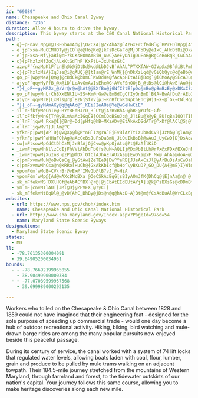 ```yaml
---
id: "69089"
name: Chesapeake and Ohio Canal Byway
distance: "236"
duration: Allow 4 hours to drive the byway.
description: This byway starts at the C&O Canal National Historical Park near Cumberland, Maryland and travels on state routes along the Potomac River through Maryland, West Virginia, and Washington, D.C. to end near Georgetown in D.C.
path:
  - q}~pFnav_Np@m@JBFGbAmAd@]\OZCXA|@ZxAhAz@`AzGxFrCfBdB`@`BPrFDlBp@|AfAhErGjArA`CjAxBr@bGtArAPfDCjDi@bBq@`Am@pBcBdAmAdAsBrFqNbAcDXoArGakAbAoN^kDh@{C`HwZhDmNfCcIxAsC~AwBzCoC`CoAvBs@jKgChDeAxOoHxCgArCk@rAGxCFVG~DbAxC|AtRnLtO`J|N`JjLnGlExA~Fh@zBExBYlCy@vGmDtRgL~CyAbc@oO`Dm@pMkA|OsB~Y}AfBOnBi@pGoCxA}@~BiB|AeBr@qAnD}JxAmCpByBxDqCxDsBnA_@zCSlLAfA_@^_@b@y@VqBh@gKGiDa@}DE{BDsB\qDhAuHXoD?sA]_ByD_E_AwAqD{IiEoIk@yBMsCT_C~HgZt@cCpFkMz@cBh@{A^mB?sEYmBmFmSi@mCSyBA_DNuCfBuJ`@kDJmCAaD[{CwAsFm@sCkCaKmBsIo@uBcA}Bq@_A{EsEiA{AcAyBcAyEU{B?_E|@}Un@uKTgCXwBdAaFfBmFnA_FNgAXiFh@wEh@uCp@qCxAaDl@y@fDgDhVcMhA_ArAwAhB_DhPob@n@yBdAyBnNi^tJyWzLuZbWop@|@oCjQid@`CwGn@wDPsDFgDdBoi@h@sOx@wMN}HKcM{Bea@uCot@NuMnAwPrAuM?gDMeCkAeGkA{BaLiSoUs`@k@kAi@mBYyAIeC?eBFu@T}AnBcIlHiXxAaGfRos@j@uAlAqBhDkChBg@rCSfHr@rCr@xKjDnEx@|Mr@jC@dBKtBa@jAg@rCyBvB_D`FsItAiBrB_BbDkA~@_Ax@aCDs@?qG_@eXOmFQuRMaDmDsm@_@iCy@}By@yAuAyA{Au@aCi@mBDcB^yEbCuBf@aEKaBSuA_@iAm@aB}AgO}SeHcJoAcAqM}GsAeAcAsAoAgD_@eCCeANoEhAgIlAeHrE}L^qBJ_BQaC_@sAmCoHu@kCYwAYaDE{DXaGf@_FX_B
  - e`jpFxsa~MuCEMHOTy@jEO`@e@Ho@Ko@]kFsDcGaFc@M}DFoDy@eIxC_AHcDtBi@DkAWsMlBuDx@k@GgGkByCi@sBQK@o@vAe@l@y@\[IeCgB}CsAaAy@eAkAiAgB{B_CqEaGmC{@cGqCiDqAaAMu@DeAf@}@Gk@_@wCoDIe@De@Zk@@y@Qm@}@c@qG}AwHiDcCgBs@[o@w@iAsByAgD_As@i@QmCYgCkAeAAoBj@]?cH}EiA_@mCa@gF{B{AkA_A_Am@gAYESDaBr@a@DOM}DcGuAaAqBe@aBGmAWgD{BeFsBsDmCuA}@u@YcIsAaD_CwEsC_D_DmBuAcDkAiCgBaCgAq@k@_AqAqEcOcAoAoBcDgGaGmBq@_CmAmDoAuC_BqCs@gGyDgDw@cEiCiBo@gBsAuDmBqKmBoCoBqDwBmBuAiBiB[SsCUsD}AoLsBi@WsAiBy@wBy@yC_@m@i@SsAJoBWkHoC}A}@qAeA}B}B}C_BmHkGcBuBoAkAgEyBiB_@]YyBgD}A_BeCaB}FqCcEeCi@o@}@mCh@qB\{@@y@Ke@}CaHm@eFG{C@mDD_Af@wBnBoFbCyCh@a@~NgFTk@~@aEdAeCNm@@y@C]y@eCkAuCaBaGk@mA{ImJmEwFaFaEESDSV]xCmAx@o@^oACu@k@mBmDeIOs@IuADkAbBsE~B}RBeAUsCY_As@g@sCs@cAc@_@m@m@aCQwAYcFEcEJoLAgEgCqNKmGNgJ^qBrCmI~B_NlBkHXaD^kCToA|@kChA{ErByC|@cAv@]`@EjCNlCv@d@wAb@e@zAm@`C[HW?U}@}@EyArBiG
  - e`jpFxsa~Mf\}aBl@cF?kCKsBOmAmBiH_AwC}AeEyDaIgDuEoBgBgCeBoBqB_CwCaAcCUaAyCkUOwBDeDh@}DrAsFn@qBx@_Bt@gAvBmBjAm@vEcA|CAfK`B|DlAl@VrBxAbCdAnBLfD_A|J_FdE{ChE{BrCiB|BcAnE}CvUcN|AkAtAcB|A}DPaD?uCKeBc@sFe@_ESgDBuCZeC~@qClAuBtAcAvb@yVlGeDhDm@|CQtMv@bDF|AGlDw@vL{EfDK`LpC|EtA`PrD`AP`FLfM~AxAArCWr@DzMxDn@Kh@Y^e@Xm@|Fkb@BsBYgC_HaXiA}Fu@wGeAaEgCsFmJwQiAmC{HoVsB{EeLqQcDwEu@yAo@aBm@}BUcC?aFXsCdAeEbAsBdBmBpJgGhNgInASpBFz@XbB~@bBdArCdAhA@nAYbAs@~RiQpDwE|FiLrCgEnBgAfBm@`BqAtAgBj@sBnAsGv@yBt@yAlC{CnAqB~@gC^qCEmAOgAy@yDo@_Es@wKk@gGmBmLYk@U[u@YcM}B_Bi@o@w@eAgC}@}A}AuBsFkGc@s@mDmDeAm@cBm@}G_@eJaC_BYwFiBiEcCmByAwCyC_@o@Ou@EyATkFHiESyAe@sAy@}Ao@o@gFmCmBcCkAy@kBa@eEEo@D{C~@_@@eBm@c@AiCZs@BoAYcBq@YDUL{@zAaDhAUXaAhDe@h@_@Ny@DsAe@eAgAO[OoADcB^}D?uCI_@A_FsAaLc@iBgAiBqAs@cAUgEgCu@KcERcC?sDMgDy@}HgDmCw@mX{EwBk@eCgAsS{J_RmJgDwAiBa@ub@sGcNgBsF_@gYeA}EPmDf@}FrAcBJ}BMmGw@mBGkC?}Kx@aA@sC[wDyAwBwAmGiF_AiA}EwGm@i@aAm@mRcJ}MaI}RsG}EeCgDgCeBgB{IkL}AaByAaA}RuKqLeIwCu@wNwB_AYoPaH_MgE}@k@aB_BqJiMqAmA_C_ByRmKoFuD{y@on@od@u`@}CaC_[aQuD_BcD{@wDsCy@_AYu@yI{Xc@yAC_AhBgLpIkm@~AgX\{Cr@_Ct@eBlBaC|D{DZe@b@eAn@oFNwBBsAI_EDm@lBmLFsAAy@IgAWkAm@mA{JuNo@oGOmCYk@]Ye@eAYaB[w@aBuBgH_GyCsAsBgB_DmAy@k@sAgBmE_KyD{FeFsIiBaCsBqAcJuEyAe@uI}@mBc@sJcDw@{@Oe@Gs@@q@Nk@RUdLgG~@YvLtDjGxD|FrB~@Rx@KfH{C`A_AVs@Ha@OyA_AyBaBcBsCgEyAaJAm@@g@XcA|@mAlBaBhBa@j@_@\e@Je@JeABsC^yCI_AQ_ACu@h@kDr@cMOgB}AkFKu@Ci@|@uB@w@Uq@_@c@qK{JqRkNyBiCQc@?g@xAuF{JsGaOaJwDkBaYcKaJ{DyFoDi]gXgHkFsDgBwH_CkIy@wJg@mBQ_Cm@cA_@s_@wSoLyHw@y@iAkBkBgF{AcDu@qA}B{CyB}ByAkAgFgCka@cO}FeBqLsCiFuByD}CcZs]cA{@}EwDaYcQiBk@iBUkD@cp@fCcAxAi@rAEdAJxA[PcCoLJo@b@cFrAoQt@}LlBuV~B{OfCwXn@aQd@gItKewArBaXt@}FlDyRx@mGzG}m@n@gEnAeGpG_W^kB~@_H~Ig`AjAcO`G_n@hAuGjAmFfAsD|BmGxCmGzGuLdDmFpLkT|Pe]rGgNhC_HlBaGrGe\lBuH~F{NhIuQfEyG|Wk^hSyY|DgGfGeLjFqL~BmEhDgH`DgGnCsEbWwZpAsApF_H`DoDzEaGzA}BrCsEp\cr@`DgFlGyHxB{Bp^o\lDiEfKgOtHyFx@a@r@Kt@j@rAr@~@VrAFdAGfCy@bAy@fGgHtPiUvCmEzAaE^}AfAcIPsHEwCHgCrByS~@sRC{A[gFe@_EmBoMiAsFcBaE{K{MiEsGa@aBAy@D}@lEkXvAoNrAiHJkA?y@Ki@kD}IgJcSsEkE}@uAsCeIKuA?eEz@mG`CoJZkCHaD^mvA_@cGcDgPOs@c@eAmIiM}JwNeAeAyEoHiDoB}AwDeBsDMk@[iRYmJYiVk@iOc@kWYmJR}OTsKpAehAk@sHkAkT}@aM
  - c}{pFhzlzMfZoCjALxKtGd^hP`KxFtL~JxUhQzGtC
  - azwpF`{nzMpKlFfLnEh@b@jDtDd@\d@LbDJvB`AhAL^PTXXfAW~GJVp@x@B`@iBtPmEtZq@zCqAdEc@b@yAHwAtCO~@i@x@}AdAiZbJ[Pm@r@o@b@}D`@kBd@WMOwEeA{G}AmE_@m@]KyWBc@OGSImAmAkY?qBDg@OkBXiCnAClBs@bC{CR@hClB^LTHXKrAD|HxBfFlANEReBXcERqAFuCH}@vDgNlEs\
  - c}{pFhzlzMiA}IqJse@i@qAUQ}@[tIsn@rE_WnM{{@nDkXzLqd@vGiQbQyc@d@eBb@wB^sLTmCNq@\{@hb@yi@zMwPzRyWl@g@b@MjAMxICxAM|@]nBgAdE_FvD{F|E{DfI{Fz@wD`@_@bDMnQUfGBhV[fFeAlCaAxFyDpGsGHWfJ}J`PmPtAdD^zCDjCt@jCbB^|FCvDMfBQve@}KtKC|SoCxQkBtM_AhBYnB_AlEaDlAeBbSeV|GyGfIoG|DyAjSkE|VsDpD{@lEkC|EsDl@Yn@mBhBcLNk@vFeKzJmZnPee@pOw[b@_@n@Q~CSjMUhJk@nOe@hAYfGsFzNiYrEkQbCmF~BsDvByBxA{@Hc@NmBb@uApGmNdCsEbDaF\Y|AyL`BcKr@yAbCgD^}A|Ak[dAuCbCkD`DiDrEyB~B}AxBaEfx@zMpXlDfRxArRz@pGhA
  - go_pF|wpyMeAjQm@j@cBdCk@bDmC`KwDdHe@fAcApHItAiBjBo@`@iCMoAy@SEcAJu@TYpEO^aEl@}GfCmFdF{FrHuAvC}@hCk@zBcDtPQdC@`Cm@d_@UlAErAOx@sAlAo@xHSdAKR_@J
  - ajyoF`qqyMyFfB_@x@iD`LeAvGmAvIsEhe@G~AVxFSnOOjB_@tBs@lCi@hAwE|Au@j@g@pBQX}FzCoC|BwCtEo@`B
  - "}{_oF~~gyMPJz_@zVr@r@x@hAt@jBXfBn@jGNfC?tE[pDc@zBo@pBmBzEy@xDKxC?zFn@vQMxEq@fLD`Bh@~DvGbV~@rE^rDN~Dh@dN?xCAdA]dCw@zCaBdDcCfCeBzBw@vAiAjC_@xAObDB~AJxB\\tB|@vCx@dB~ClItAbFh@pDPrBHtCm@|UAzDT~BfApE"
  - go_pF|wpyMnLrChBXxENtIU~SS~Km@rGw@zEmBdCgCfIyQnBmD`B{A~BwAfDu@rAEbIDzZt@vBVdBf@rFdCz@j@p@L^MbDcAbBi@fNbx@
  - ajyoF`qqyMrB|LxMls@r@`BzNjSfYv[pJ~KnBfCnKtNpChEnCjHjI~X~@`G\~CNlHq@hPLfHd@lGnAzFrAj@pDrBXj@Zt@CjEB`AJj@r@SjAgApB}CvFiMdCoKzDoXhAaMnBgWR{PnC}RhA_Th@uFVcGGyH_@eFeAwVE_ASg@rBoZTaBxD}OTWz@Mp@kB`DuG`LiQpIuI~F_F|T{OFSaBsJb@gBpDq@bAYPSh@eA^yCXu@HKbDA`@FpFe@rAFxBj@rADlE[lCk@dEwArBYnJiDpHgEzO_MpGgE`GqCbAcA`@cA^_@t@?`@JbEGdH_AlMgFb@}@~@}Gn@kBhA{@~IW~AJnK`EbLfClBRb@Sd@g@XwAP{DRs@bByAxBaDhAkCRkA`AYbA?pCVtBr@fCxB~Bz@fCHdBk@nQ{RzDaGpKmM|AgArFgC~CaA|AQnAj@xDxCdBbBrG`InAdA|GlDtAd@`ApApFpJzAhAnGtAtEfBbCvBtBfG`BfHh@x@dAKdAVfOnFxFdAdF~A`AjAr@fF\fA~GrDzDe@zBZpAHhCQpCPz@XnCDjCm@~CLbDg@pJWrL^zEr@tL^x@^d@j@Hf@RXd@d@TJtDDxDbB`@AnGyB~BQ^YRk@h@{Ct@yAbAsAzFgGfAmB~J{VhAyBtLqObEeDfEcCd@q@x@mDF_D{@iLEQ_@WEUEsBD_Gg@{IyEm]c@yDaA{LYsFAuGIqF
  - "}{_oF~~gyMAmAKy@q@qAAc@^_KEiJIeAOs@Ye@wGeHwCiE"
  - il`oFfkfyMeCnIe@~BYtBEdBJrD_B`Ct@jArBxBhA~@bB~@rDfC~GfE
  - il`oFfkfyMnG{Tf@yBLmAaAcIGqCB{CCmCQqBSuJc@_J]iBu@}@yB_BU[qBaIQO]TIbEWpAcA~CYf@ODy@e@^gAx@sDXkCTaENc`@OyZr@{FnAqDlAiBrDwI|CgGn@sBDg@Ek@lGqIxBeB\e@JgCR}@bQy]`JuV~D}LbC{IhCsKxBoKzE}XfDwRzCsKpEq^bD}ZnCsC\cE`L}z@nAmNEm@QQeDp@K`CUr@q@fFgMcDqHkCwGmCwGsBs\sr@a@{Bk@uG}@uP?uREkBY{CsAuFaO_i@iDcLs@cBcAcByAeB}T}PsAoAmEiDuBkBy@aAcBkDo@{Bi@gCSoBEiB?mCN_Cn@aEx@iCdNg_@bBsGZuDB_BKyC]sDuAmHSgDRkE^aBtA{C~@kA~Z{WxAgAxCaBl{@eX~LeE~yAsd@rRyFnSmDdAYtBaA~BiBbCmCfDcG|LgWxAiCXE|CtB~A|ArDlEpChEbHtN|@|AnCrD`DzC|EpChA`@xDdA`HrArAf@bD~BhAxATg@Fo@`@a^~@uUC{Be@}E_@uAiCyHy@uDUgCGyBFgF~Beq@lBetATyDj@{E`FiXrAmEdJiRrEyFn@eA`KuSbBuBpF_Dz@u@zFwGtAcCrN}_@fDyGnB_FtQij@EmAcCoNc@yAi@s@q@q@}DeB{@k@sGoG`BuBtA_C~@eCbA{E~@}BjKcThDiL|DsK|FaKr@uCfAiGdD}JtBoFzAyBzOkSrC_BrR_J|FaCzImBbCkAdA{@~KqLtB{An_@qUlk@k]rFwC
  - o`lnF`jqwM_Fxa@I|@Br@~Dd[pHfg@hB~MXzADv@EtAkAxDSdATr@^xDf@lACl@Sj@?`@n@hC
  - o`lnF`jqwMvT}J|Am@^C
  - yfknFp|pwMjAP`Dj@v@Xp@l@R^nB`Iz@rA`EjEvBlAzTtIzUbKdCvB|JzNb@`@lAm@xNsKdVkRh[}Ul~@gs@j[wVdCkC`B_ChAB`Ef@`KxDdBjAdEtEtBp@v_@`GhZfDdCj@fJnD^D`Zo@~OeDxAe@xNiLjO?nQtEg@~D
  - yfknFp|pwM^aHHuFO}Ag@aAcCeBsJuFsDaBmU_JiOuIkBsB}@wAuJ_UyCwD}D}DsAoAiCcBcAcAy@eAsGiMcAmAu@g@kFgCcGqAcC_@kKyDe@YsA_BmKiPqDiFgFeFkLoKeGyD
  - cw|mFtsowMpCdCtDhCzMjJrBfAjQjCvw@pKpOjAtc@?t@EzA]lKiD
  - _iwmFtvpwMhNl\zCdIjFhVVtAbDd^bGfs@uH~AQLIj@Dx@bBtLh@rFx@xFDx@EXeJnMcCzDeGxKw@`Bvk@te@nJdItDxDhCzClBrCn@`Bv@pDNzAThAgFhDyRxH{FlCmHtC_EtBwBtAiEl@y@X}A|@uErHiGbIoDlCcBv@cAlAsBzFoD`MjDzFv@fBwEdLyDfIwSr`@uCzM}DtL_MbU_@^qZ`NiAEoBm@aAw@kAk@wAAqRhDwBp@_CJqEp@_D|@oCjBkCrAuRxE_AJcA_@gQgLoBs@_EYy@VIzCSfl@e@hCc@hE[`Ai@DsE_@qBWkCy@wAEgGYwImAwEqAcAs@k@s@iBsDcT{p@gFqPI_CZeCfDcNh@aDXqDXiI~@sKBaDImBmAsI}AiO}AcSWsGI{FBiRE_CDaD~@kK|AiIhCaHbDyKr@sCd@}CPwBFaC?i^J{E`@{Gn@mEvD}P~BsOj@gC|CiIrUyq@dJwUdAgBpZ}a@vAcChAkD`@_CXeDn@qKRkEd@qQbCsk@PsA
  - _iwmFtvpwMjXuInB_@zPq@fDX`OfClAJhAErAUxAs@|EwD\a@xF_Mx@_AhAa@doA~@xEe@bQfAjA?fASc@wQ?gCBqC^gH?gDSqB{@iEWyBEaCNiC
  - c|pmFxvmwMuk@oBwQsCq_@yGtAw[ZeTEeD|Dw^^eRB{JJeAxCsJl@yArBuDsAsCwDaLcRar@cGwSiAsCsD{Eu@kASk@OsAVmDVeArC{HRq@@gBgMet@s@yAo@]cBYuc@eDsh@iLcBy@{B_CoH}JcAeAo`@Le@DOsAMgQOSk@dEa@lAq@rAa|@dgAsBz@o@Jw\dC}Bd@cF`CeHtDaNrLoAe@iASyMg@iA@mVlBkPvBmCJ}L@}@W]SsFwFgBkAeA]}GgAiJkBqBOqDEiZLaBMoAe@kE_CyEgEoDaBs@w@iB{DeK{QiBgEyC_IwKyQuEqFcCmDsF}Ou@yA}AeBwFyDoEgFpAa@|@C|KxAvBEpFyAzLe@|LhD\@x@MbC_AxBc@zSa@\RH\?bKTb@t_@Il@H`Ax@^BpFg@HM?{BNqCRe@ZM|EQlBYvAe@rGuD~A~B|E`FzJrFh@`@hA~Ax@XfDQhCg@rAe@rCkBtAo@pAk@dASvBEdGk@fH~AFYjB{EHk@_@aRD[LYxAsATe@fIc[lB_G`NsZzDoJ?w@MgAmCiSC}AvDy_@`@mBzDcM\wA?m@_@oFi@}DmO_Z
  - c|pmFxvmwMhCsa@h@kRRo[HuCh@{GxAkKbIcf@bHo^\yBXuD?_GQ_DU{A{@mE}I}Wi@yB[qDGmABuBNmBfDcYt@uI`E}x@~Ci`@D{MD{EHmAh@}C^iAnEkJ
  - ypomFdm`wMdB~CV\rBr@vEx@`IMvGb@lB?vJ_@~HiA
  - ypomFdm`wMp@{Ad@wAXcBNcBXa_@OeCSkAcBgG[sBIyAOmJfK{DhCg@jE]nAa@n@_@|@{@x@qAdAaDvH{k@LsBDkDOkD}@cIKeDJaCl@wCbAaC`AsAvW}VfDmEbAaBhBeE|BuGrIqX\sBJ_BByBcBc[IeC?{EN_ChBcTh@{CbAyCrFsJzIiKlEyFrAiCtCmJ|AkCbEmEbBsAvUiM~BsBfC_D~@aBt@kBdM_^rBwErAaC|CsEfJuK~@sAb@eAj@gC|@}MTqBh@{B|@eCdKwPzAcDr@aCdAaF`EsKnCoIbBoEpH_QbRcg@|E{LdBmFjIi[j@sDFyCs@mMEcBXqB^mA`AqAtTiNbC{BjAyAjMcT`I{LnLsSVSzCbDRFjB`D|GzPlBxCv[p_@dKbL~@~@~NfKrQ|M~d@n\h@L
  - sk_mFfekvMS`DXlHOf@eAbAC^BX`@r@|@jCbAtEIdEUtAYjA]l@k@^sBXsGs@cDDmBfBgBj@oBXw@`@ORGj@KfHNfB?r@[jA{A~CSx@r@lP
  - ym`mF|cnvMIlAUT[JMl@Dj@ZPVEX_@?yCI[
  - sk_mFfekvMtBqDl@_@vD{AhC_BhBy@jDs@n@q@hAcD~A}Bt@m@fCsAdBuAl@WrCLxBpAn@J`FOhBXnAb@xAL|CrAh@Jj@@`Ho@x@Wr@u@^kAb@}CxBwHrBuJ^sB^}DXmAjB{E\mA`DyQHgBY}Ms@aDEcAp@oXdAwBhAgG`EgKjIoPlCaFTQrAsBfFgKdB_F\yAj@oC`A_IJeBJ}GUmJyA}\sCed@_@qK?_LXmIDwFP_EBeEe@eTTmG^mEfDcSnAgJb@gHd@mv@RiC^eC^eBhA{ChBgE|@qAnAaB`PgQ~C{EnDoG~@qAbBsB`JmJ~EcHzAeB|GaHhEmDlG_EtJkFnDiBxKyErEyBpKmGzJmFpFsBfHoBzOoDxAg@fCsAz@s@vB{BzAsBzGyMbDsF`B{ApSaPpBgAtEkBjEkC|@m@|MiGrB}AbB{A|DmEtAqBnIiPrA{B|H{IvEyEbCmBtMmF`OyGvKgGnG{FnAyAfHuJ|BaEbC_GhCaI`FcVdF}SLqDEm@cBaKYm@IsEHgAz@_G\mD?sHd@sIh@cFHwD
websites:
  - url: https://www.nps.gov/choh/index.htm
    name: Chesapeake and Ohio Canal National Historical Park
  - url: http://www.sha.maryland.gov/Index.aspx?PageId=97&d=54
    name: Maryland State Scenic Byways
designations:
  - Maryland State Scenic Byway
states:
  - MD
ll:
  - -78.76135300004091
  - 39.64905200034951
bounds:
  - - -78.76692199965055
    - 38.90499900000384
  - - -77.07039599957568
    - 39.699989000292135

---
```


Workers who toiled on the Chesapeake & Ohio Canal between 1828 and 1859 could not have imagined that their engineering feat - designed for the sole purpose of speeding up commercial trade - would one day become a hub of outdoor recreational activity. Hiking, biking, bird watching and mule-drawn barge rides are among the many popular pursuits now enjoyed beside this peaceful passage.

During its century of service, the canal worked with a system of 74 lift locks that regulated water levels, allowing boats laden with coal, flour, lumber, grain and produce to be pulled by mule trams walking on an adjacent towpath. Their 184.5-mile journey stretched from the mountains of Western Maryland, through farmland and forest, to the tidewater outskirts of our nation's capital. Your journey follows this same course, allowing you to make heritage discoveries along each new mile.
